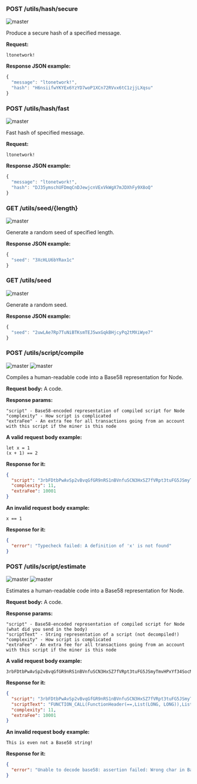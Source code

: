 ### POST /utils/hash/secure
![master](https://img.shields.io/badge/MAINNET-available-4bc51d.svg)



Produce a secure hash of a specified message.

**Request:**

```
ltonetwork!

```

**Response JSON example:**

```js
{
  "message": "ltonetwork!",
  "hash": "H6nsiifwYKYEx6YzYD7woP1XCn72RVvx6tC1zjjLXqsu"
}

```

### POST /utils/hash/fast
![master](https://img.shields.io/badge/MAINNET-available-4bc51d.svg)



Fast hash of specified message.

**Request:**

```
ltonetwork!

```

**Response JSON example:**

```js
{
  "message": "ltonetwork!",
  "hash": "DJ35ymschUFDmqCnDJewjcnVExVkWgX7mJDXhFy9X8oQ"
}

```

### GET /utils/seed/{length}
![master](https://img.shields.io/badge/MAINNET-available-4bc51d.svg)



Generate a random seed of specified length.

**Response JSON example:**

```js
{
  "seed": "3XcHLU6bYRax1c"
}
```

### GET /utils/seed
![master](https://img.shields.io/badge/MAINNET-available-4bc51d.svg)



Generate a random seed.

**Response JSON example:**

```js
{
  "seed": "2uwLAe7Rp7TuNiBTKsmTEJ5wxGqkBHjcyPq2tMXiWye7"
}

```

### POST /utils/script/compile
![master](https://img.shields.io/badge/MAINNET-available-4bc51d.svg) ![master](https://img.shields.io/badge/node-&gt;%3D0.13.3-4bc51d.svg)







Compiles a human-readable code into a Base58 representation for Node.

**Request body:**
A code.

**Response params:**

```
"script" - Base58-encoded representation of compiled script for Node
"complexity" - How script is complicated
"extraFee" - An extra fee for all transactions going from an account with this script if the miner is this node
```

**A valid request body example:**

```
let x = 1
(x + 1) == 2
```

**Response for it:**

```json
{
  "script": "3rbFDtbPwAvSp2vBvqGfGR9nRS1nBVnfuSCN3HxSZ7fVRpt3tuFG5JSmyTmvHPxYf34SocMRkRKFgzTtXXnnv7upRHXJzZrLSQo8tUW6yMtEiZ",
  "complexity": 11,
  "extraFee": 10001
}
```

**An invalid request body example:**

```
x == 1
```

**Response for it:**

```json
{
  "error": "Typecheck failed: A definition of 'x' is not found"
}
```

### POST /utils/script/estimate
![master](https://img.shields.io/badge/MAINNET-available-4bc51d.svg) ![master](https://img.shields.io/badge/node-&gt;%3D0.13.3-4bc51d.svg)



Estimates a human-readable code into a Base58 representation for Node.

**Request body:**
A code.

**Response params:**

```
"script" - Base58-encoded representation of compiled script for Node (what did you send in the body)
"scriptText" - String representation of a script (not decompiled!)
"complexity" - How script is complicated
"extraFee" - An extra fee for all transactions going from an account with this script if the miner is this node
```

**A valid request body example:**

```
3rbFDtbPwAvSp2vBvqGfGR9nRS1nBVnfuSCN3HxSZ7fVRpt3tuFG5JSmyTmvHPxYf34SocMRkRKFgzTtXXnnv7upRHXJzZrLSQo8tUW6yMtEiZ
```

**Response for it:**

```json
{
  "script": "3rbFDtbPwAvSp2vBvqGfGR9nRS1nBVnfuSCN3HxSZ7fVRpt3tuFG5JSmyTmvHPxYf34SocMRkRKFgzTtXXnnv7upRHXJzZrLSQo8tUW6yMtEiZ",
  "scriptText": "FUNCTION_CALL(FunctionHeader(==,List(LONG, LONG)),List(CONST_LONG(1), CONST_LONG(2)),BOOLEAN)",
  "complexity": 11,
  "extraFee": 10001
}
```

**An invalid request body example:**

```
This is even not a Base58 string!
```

**Response for it:**

```json
{
  "error": "Unable to decode base58: assertion failed: Wrong char in Base58 string"
}
```
